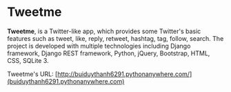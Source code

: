 # Tweetme
**Tweetme**, is a Twitter-like app, which provides some Twitter's basic features such as tweet, like, reply, retweet, hashtag, tag,  follow, search. The project is developed with multiple technologies including Django framework, Django REST framework, Python, jQuery, Bootstrap, HTML, CSS, SQLite 3.  

Tweetme's URL: [http://buiduythanh6291.pythonanywhere.com/](buiduythanh6291.pythonanywhere.com)
